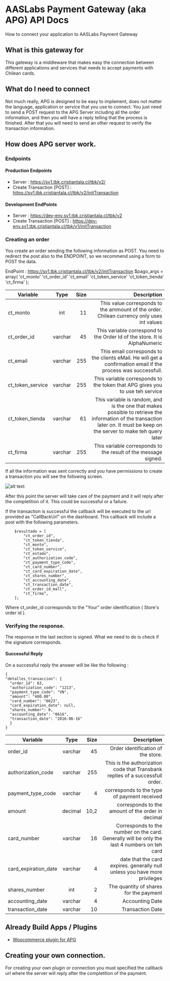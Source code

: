 # AASLabs Payment Gateway (aka APG) API Docs

How to connect your application to AASLabs Payment Gateway

## What is this gateway for

This gateway is a middleware that makes easy the connection between different applications and services that needs to accept payments with Chilean cards.


## What do I need to connect

Not much really, APG is designed to be easy to implement, does not matter the language, application or service that you use to connect. You just need to send a POST request to the APG Server including all the order information, and then you will have a reply telling that the process is finished. After that you will need to send an other request to verify the transaction information.

## How does APG server work.


### Endpoints

#### Production Endpoints

* Server : https://sv1.tbk.cristiantala.cl/tbk/v2/
* Create Transaction [POST] : https://sv1.tbk.cristiantala.cl/tbk/v2/initTransaction

#### Development EndPoints

* Server : https://dev-env.sv1.tbk.cristiantala.cl/tbk/v2
* Create Transaction [POST] : https://dev-env.sv1.tbk.cristiantala.cl/tbk/v1/initTransaction


### Creating an order

You create an order sending the following information as POST. You need to redirect the post also to the ENDPOINT, so we recommend using a form to POST the data.

EndPoint : https://sv1.tbk.cristiantala.cl/tbk/v2/initTransaction
        $pago_args = array(
            'ct_monto'
            'ct_order_id'
            'ct_email'
            'ct_token_service'
            'ct_token_tienda'
            'ct_firma'
        );

| Variable        | Type           | Size  | Description |
| ------------- |:-------------:| -----:| -----:|
| ct_monto     | int | 11 | This value corresponds to the ammount of the order. Chilean currency only uses int values |
| ct_order_id     | varchar      |   45 | This variable correspond to the Order Id of the store. It is AlphaNumeric |
| ct_email | varchar     |    255| This email corresponds to the clients eMail. He will get a confirmation email if the process was successfull. |
| ct_token_service | varchar      |    255 | This variable corresponds to the token that APG gives you to use teh service |
|ct_token_tienda | varchar     |    61 | This variable is random, and is the one that makes possible to retrieve the information of the transaction later on. It must be keep on the server to make teh query later |
|ct_firma | varchar     |    255 | This variable corresponds to the result of the message signed. |

If all the information was sent correctly and you have permissions to create a transaction you will see the following screen.

![alt text](../../img/INITTRANSACTION.png "Pago Fácil INITTRANSACTION")

After this point the server will take care of the payment and it will reply after the completition of it. This could be successful or a failure.

If the transaction is successful the callback will be executed to the url provided as "CallBackUrl" on the dashboard. This callback will include a post with the following parameters.

        $resultado = [
            "ct_order_id",
            "ct_token_tienda",
            "ct_monto",
            "ct_token_service",
            "ct_estado",
            "ct_authorization_code",
            "ct_payment_type_code",
            "ct_card_number",
            "ct_card_expiration_date",
            "ct_shares_number",
            "ct_accounting_date",
            "ct_transaction_date",
            "ct_order_id_mall",
            "ct_firma",
        ];

Where ct_order_id corresponds to the "Your" order identification ( Store's order id ).


### Verifying the response.

The response in the last section is signed. What we need to do is check if the signature corresponds.





#### Successful Reply
On a successful reply the answer will be like tho following :

    {
    "detalles_transaccion": {
      "order_id": 63,
      "authorization_code": "1213",
      "payment_type_code": "VN",
      "amount": "400.00",
      "card_number": "6623",
      "card_expiration_date": null,
      "shares_number": 0,
      "accounting_date": "0616",
      "transaction_date": "2016-06-16"
      }
    }



| Variable        | Type           | Size  | Description |
| ------------- |:-------------:| -----:| -----:|
| order_id     | varchar | 45 | Order identification of the store. |
| authorization_code     | varchar      |   255 | This is the authorization code that Transbank replies of a successfull order. |
| payment_type_code | varchar     |    4| corresponds to the type of payment received |
| amount | decimal      |    10,2 | corresponds to the amount of the order in decimal  |
| card_number | varchar     |    16 |  Corresponds to the number on the card. Generally will be only the last 4 numbers on teh card |
| card_expiration_date | varchar     |    4 | date that the card expires. generally null unless you have more privileges |
| shares_number | int     |    2 | The quantity of shares for the payment |
| accounting_date | varchar     |    4 | Accounting Date |
| transaction_date | varchar     |    10 | Transaction Date |


## Already Build Apps / Plugins

* [Woocommerce plugin for APG](https://github.com/NAITUSEIRL/tbkaas-woo-gateway "Woocommerce plugin for APG")

## Creating your own connection.

For creating your own plugin or connection you must specified the callback url where the server will reply after the completition of the payment.
